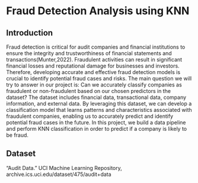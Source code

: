 # Fraud Detection Analysis using KNN

## Introduction
Fraud detection is critical for audit companies and financial institutions to ensure the integrity and trustworthiness of financial statements and transactions(Munter,2022). Fraudulent activities can result in significant financial losses and reputational damage for businesses and investors. Therefore, developing accurate and effective fraud detection models is crucial to identify potential fraud cases and risks. The main question we will try to answer in our project is: Can we accurately classify companies as fraudulent or non-fraudulent based on our chosen predictors in the dataset? The dataset includes financial data, transactional data, company information, and external data. By leveraging this dataset, we can develop a classification model that learns patterns and characteristics associated with fraudulent companies, enabling us to accurately predict and identify potential fraud cases in the future. In this project, we build a data pipeline and perform KNN classification in order to predict if a company is likely to be fraud.

## Dataset
“Audit Data.” UCI Machine Learning Repository, archive.ics.uci.edu/dataset/475/audit+data
